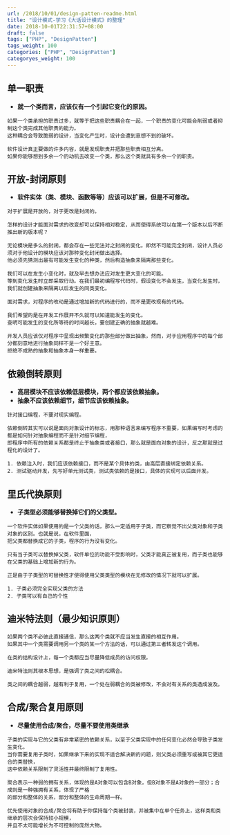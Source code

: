 ```yaml
---
url: /2018/10/01/design-patten-readme.html
title: "设计模式-学习《大话设计模式》的整理"
date: 2018-10-01T22:31:57+08:00
draft: false
tags: ["PHP", "DesignPatten"]
tags_weight: 100
categories: ["PHP", "DesignPatten"]
categoryes_weight: 100
---
```


## 单一职责

- **就一个类而言，应该仅有一个引起它变化的原因。**

```
如果一个类承担的职责过多，就等于把这些职责耦合在一起，一个职责的变化可能会削弱或者抑制这个类完成其他职责的能力。
这种耦合会导致脆弱的设计，当变化产生时，设计会遭到意想不到的破坏。

软件设计真正要做的许多内容，就是发现职责并把那些职责相互分离。
如果你能够想到多余一个的动机去改变一个类，那么这个类就具有多余一个的职责。
```

## 开放-封闭原则

- **软件实体（类、模块、函数等等）应该可以扩展，但是不可修改。**

```
对于扩展是开放的，对于更改是封闭的。

怎样的设计才能面对需求的改变却可以保持相对稳定，从而使得系统可以在第一个版本以后不断推出新的版本呢？

无论模块是多么的封闭，都会存在一些无法对之封闭的变化。即然不可能完全封闭，设计人员必须对于他设计的模块应该对那种变化封闭做出选择。
他必须先猜测出最有可能发生变化的种类，然后构造抽象来隔离那些变化。

我们可以在发生小变化时，就及早去想办法应对发生更大变化的可能。
等到变化发生时立即采取行动。在我们最初编程写代码时，假设变化不会发生，当变化发生时，我们就创建抽象来隔离以后发生的同类变化。

面对需求，对程序的改动是通过增加新的代码进行的，而不是更改现有的代码。

我们希望的是在开发工作展开不久就可以知道能发生的变化。
查明可能发生的变化所等待的时间越长，要创建正确的抽象就越难。

开发人员应该仅对程序中呈现出频繁变化的那些部分做出抽象，然而，对于应用程序中的每个部分都刻意地进行抽象同样不是一个好主意。
拒绝不成熟的抽象和抽象本身一样重要。
```

## 依赖倒转原则

- **高层模块不应该依赖低层模块，两个都应该依赖抽象。**
- **抽象不应该依赖细节，细节应该依赖抽象。**

```
针对接口编程，不要对现实编程。

依赖倒转其实可以说是面向对象设计的标志，用那种语言来编写程序不重要，如果编写时考虑的都是如何针对抽象编程而不是针对细节编程，
即程序中所有的依赖关系都是终止于抽象类或者接口，那么就是面向对象的设计，反之那就是过程化的设计了。

1. 依赖注入时，我们应该依赖接口，而不是某个具体的类，由高层直接绑定依赖关系。
2. 测试驱动开发，先写好单元测试类，测试类依赖的是接口，具体的实现可以后面开发。
```

## 里氏代换原则

- **子类型必须能够替换掉它们的父类型。**

```
一个软件实体如果使用的是一个父类的话，那么一定适用于子类，而它察觉不出父类对象和子类对象的区别。也就是说，在软件里面，
把父类都替换成它的子类，程序的行为没有变化。

只有当子类可以替换掉父类，软件单位的功能不受影响时，父类才能真正被复用，而子类也能够在父类的基础上增加新的行为。

正是由于子类型的可替换性才使得使用父类类型的模块在无修改的情况下就可以扩展。

1. 子类必须完全实现父类的方法
2. 子类可以有自己的个性
```

## 迪米特法则（最少知识原则）

```
如果两个类不必彼此直接通信，那么这两个类就不应当发生直接的相互作用。
如果其中一个类需要调用另一个类的某一个方法的话，可以通过第三者转发这个调用。

在类的结构设计上，每一个类都应当尽量降低成员的访问权限。

迪米特法则其根本思想，是强调了类之间的松耦合。

类之间的耦合越弱，越有利于复用，一个处在弱耦合的类被修改，不会对有关系的类造成波及。
```
## 合成/聚合复用原则

- **尽量使用合成/聚合，尽量不要使用类继承**

```
子类的实现与它的父类有非常紧密的依赖关系，以至于父类实现中的任何变化必然会导致子类发生变化。
当你需要复用子类时，如果继承下来的实现不适合解决新的问题，则父类必须重写或被其它更适合的类替换，
这中依赖关系限制了灵活性并最终限制了复用性。

聚合表示一种弱的拥有关系，体现的是A对象可以包含B对象，但B对象不是A对象的一部分；合成则是一种强拥有关系，体现了严格
的部分和整体的关系，部分和整体的生命周期一样。

优先使用对象的合成/聚合将有助于你保持每个类被封装，并被集中在单个任务上，这样类和类继承的层次会保持较小规模，
并且不太可能增长为不可控制的庞然大物。
```
